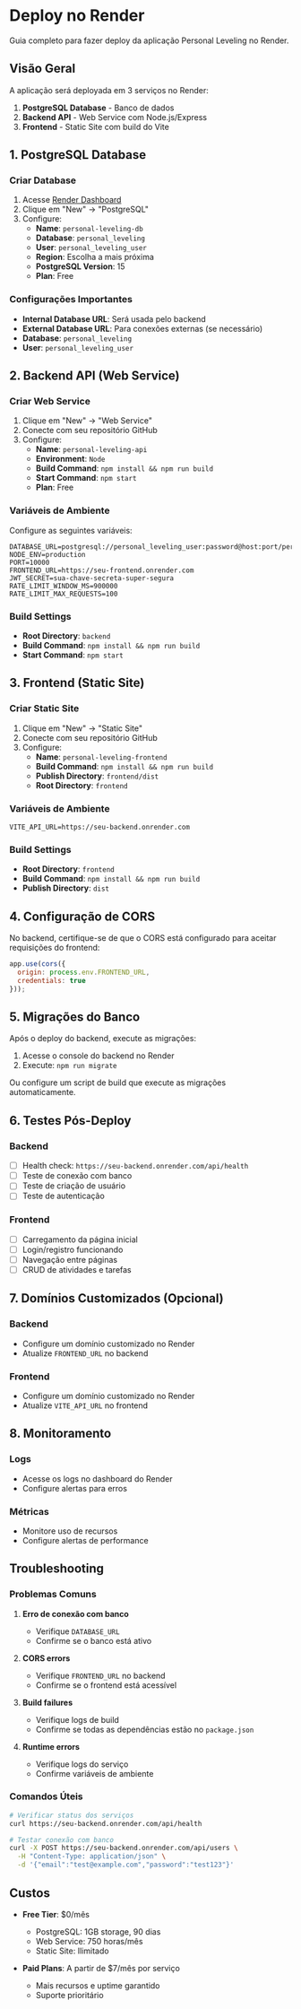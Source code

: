 # Deploy no Render

Guia completo para fazer deploy da aplicação Personal Leveling no Render.

## Visão Geral

A aplicação será deployada em 3 serviços no Render:
1. **PostgreSQL Database** - Banco de dados
2. **Backend API** - Web Service com Node.js/Express
3. **Frontend** - Static Site com build do Vite

## 1. PostgreSQL Database

### Criar Database
1. Acesse [Render Dashboard](https://dashboard.render.com/)
2. Clique em "New" → "PostgreSQL"
3. Configure:
   - **Name**: `personal-leveling-db`
   - **Database**: `personal_leveling`
   - **User**: `personal_leveling_user`
   - **Region**: Escolha a mais próxima
   - **PostgreSQL Version**: 15
   - **Plan**: Free

### Configurações Importantes
- **Internal Database URL**: Será usada pelo backend
- **External Database URL**: Para conexões externas (se necessário)
- **Database**: `personal_leveling`
- **User**: `personal_leveling_user`

## 2. Backend API (Web Service)

### Criar Web Service
1. Clique em "New" → "Web Service"
2. Conecte com seu repositório GitHub
3. Configure:
   - **Name**: `personal-leveling-api`
   - **Environment**: `Node`
   - **Build Command**: `npm install && npm run build`
   - **Start Command**: `npm start`
   - **Plan**: Free

### Variáveis de Ambiente
Configure as seguintes variáveis:

```
DATABASE_URL=postgresql://personal_leveling_user:password@host:port/personal_leveling
NODE_ENV=production
PORT=10000
FRONTEND_URL=https://seu-frontend.onrender.com
JWT_SECRET=sua-chave-secreta-super-segura
RATE_LIMIT_WINDOW_MS=900000
RATE_LIMIT_MAX_REQUESTS=100
```

### Build Settings
- **Root Directory**: `backend`
- **Build Command**: `npm install && npm run build`
- **Start Command**: `npm start`

## 3. Frontend (Static Site)

### Criar Static Site
1. Clique em "New" → "Static Site"
2. Conecte com seu repositório GitHub
3. Configure:
   - **Name**: `personal-leveling-frontend`
   - **Build Command**: `npm install && npm run build`
   - **Publish Directory**: `frontend/dist`
   - **Root Directory**: `frontend`

### Variáveis de Ambiente
```
VITE_API_URL=https://seu-backend.onrender.com
```

### Build Settings
- **Root Directory**: `frontend`
- **Build Command**: `npm install && npm run build`
- **Publish Directory**: `dist`

## 4. Configuração de CORS

No backend, certifique-se de que o CORS está configurado para aceitar requisições do frontend:

```javascript
app.use(cors({
  origin: process.env.FRONTEND_URL,
  credentials: true
}));
```

## 5. Migrações do Banco

Após o deploy do backend, execute as migrações:

1. Acesse o console do backend no Render
2. Execute: `npm run migrate`

Ou configure um script de build que execute as migrações automaticamente.

## 6. Testes Pós-Deploy

### Backend
- [ ] Health check: `https://seu-backend.onrender.com/api/health`
- [ ] Teste de conexão com banco
- [ ] Teste de criação de usuário
- [ ] Teste de autenticação

### Frontend
- [ ] Carregamento da página inicial
- [ ] Login/registro funcionando
- [ ] Navegação entre páginas
- [ ] CRUD de atividades e tarefas

## 7. Domínios Customizados (Opcional)

### Backend
- Configure um domínio customizado no Render
- Atualize `FRONTEND_URL` no backend

### Frontend
- Configure um domínio customizado no Render
- Atualize `VITE_API_URL` no frontend

## 8. Monitoramento

### Logs
- Acesse os logs no dashboard do Render
- Configure alertas para erros

### Métricas
- Monitore uso de recursos
- Configure alertas de performance

## Troubleshooting

### Problemas Comuns

1. **Erro de conexão com banco**
   - Verifique `DATABASE_URL`
   - Confirme se o banco está ativo

2. **CORS errors**
   - Verifique `FRONTEND_URL` no backend
   - Confirme se o frontend está acessível

3. **Build failures**
   - Verifique logs de build
   - Confirme se todas as dependências estão no `package.json`

4. **Runtime errors**
   - Verifique logs do serviço
   - Confirme variáveis de ambiente

### Comandos Úteis

```bash
# Verificar status dos serviços
curl https://seu-backend.onrender.com/api/health

# Testar conexão com banco
curl -X POST https://seu-backend.onrender.com/api/users \
  -H "Content-Type: application/json" \
  -d '{"email":"test@example.com","password":"test123"}'
```

## Custos

- **Free Tier**: $0/mês
  - PostgreSQL: 1GB storage, 90 dias
  - Web Service: 750 horas/mês
  - Static Site: Ilimitado

- **Paid Plans**: A partir de $7/mês por serviço
  - Mais recursos e uptime garantido
  - Suporte prioritário
